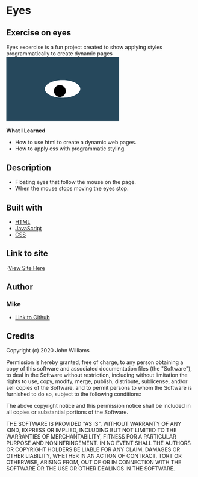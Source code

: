 # Eyes
## Exercise on eyes
Eyes excercise is a fun project created to show applying styles programmatically to create dynamic pages
<img src= "oneeye.png" width='300'/>

**What I Learned**
- How to use html to create a dynamic web pages.
- How to apply css with programmatic styling.

## Description
- Floating eyes that follow the mouse on the page.
- When the mouse stops moving the eyes stop.


## Built with
- [HTML](https://developer.mozilla.org/en-US/docs/Web/HTML)
- [JavaScript](https://developer.mozilla.org/en-US/docs/Web/Javascript)
- [CSS](https://developer.mozilla.org/en-US/docs/Web/CSS)




## Link to site
-[View Site Here](https://mikechackett.github.io/Eyes/)




## Author
### Mike 
- [Link to Github](https://github.com/MikeCHackett)



## Credits
Copyright (c) 2020 John Williams

Permission is hereby granted, free of charge, to any person obtaining a copy
of this software and associated documentation files (the "Software"), to deal
in the Software without restriction, including without limitation the rights
to use, copy, modify, merge, publish, distribute, sublicense, and/or sell
copies of the Software, and to permit persons to whom the Software is
furnished to do so, subject to the following conditions:

The above copyright notice and this permission notice shall be included in all
copies or substantial portions of the Software.

THE SOFTWARE IS PROVIDED "AS IS", WITHOUT WARRANTY OF ANY KIND, EXPRESS OR
IMPLIED, INCLUDING BUT NOT LIMITED TO THE WARRANTIES OF MERCHANTABILITY,
FITNESS FOR A PARTICULAR PURPOSE AND NONINFRINGEMENT. IN NO EVENT SHALL THE
AUTHORS OR COPYRIGHT HOLDERS BE LIABLE FOR ANY CLAIM, DAMAGES OR OTHER
LIABILITY, WHETHER IN AN ACTION OF CONTRACT, TORT OR OTHERWISE, ARISING FROM,
OUT OF OR IN CONNECTION WITH THE SOFTWARE OR THE USE OR OTHER DEALINGS IN THE
SOFTWARE.

